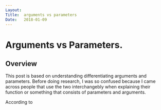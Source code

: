 ```yaml
---
Layout:
Title:  arguments vs parameters
Date:   2018-01-09
---
```


# Arguments vs Parameters.

## Overview

This post is based on understanding differentiating arguments and parameters. Before doing research, 
I was so confused because I came across people that use the two interchangebly when explaining their function or something that consists of parameters and arguments.

According to 